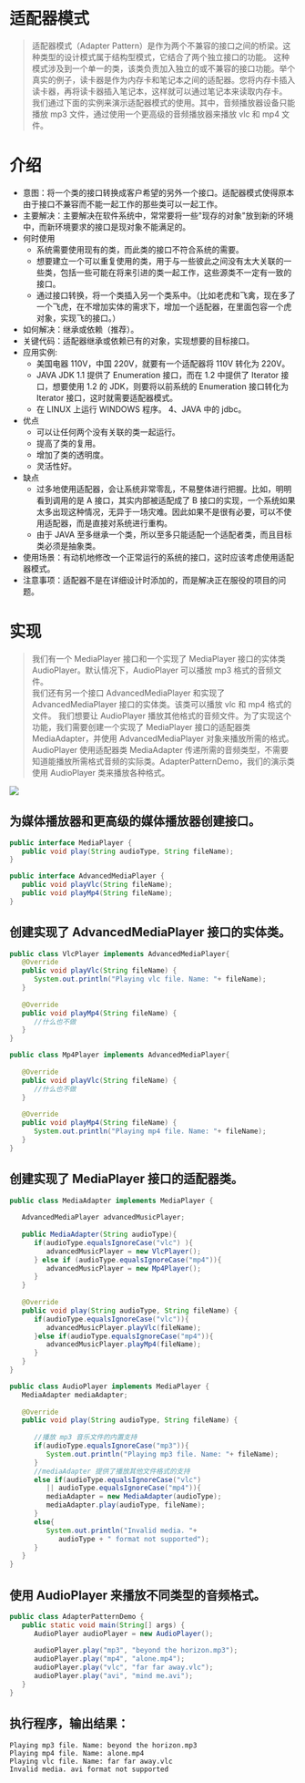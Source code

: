 # 适配器模式
> 适配器模式（Adapter Pattern）是作为两个不兼容的接口之间的桥梁。这种类型的设计模式属于结构型模式，它结合了两个独立接口的功能。
> 这种模式涉及到一个单一的类，该类负责加入独立的或不兼容的接口功能。举个真实的例子，读卡器是作为内存卡和笔记本之间的适配器。您将内存卡插入读卡器，再将读卡器插入笔记本，这样就可以通过笔记本来读取内存卡。
> 我们通过下面的实例来演示适配器模式的使用。其中，音频播放器设备只能播放 mp3 文件，通过使用一个更高级的音频播放器来播放 vlc 和 mp4 文件。

# 介绍
- 意图：将一个类的接口转换成客户希望的另外一个接口。适配器模式使得原本由于接口不兼容而不能一起工作的那些类可以一起工作。
- 主要解决：主要解决在软件系统中，常常要将一些"现存的对象"放到新的环境中，而新环境要求的接口是现对象不能满足的。
- 何时使用
	- 系统需要使用现有的类，而此类的接口不符合系统的需要。
	- 想要建立一个可以重复使用的类，用于与一些彼此之间没有太大关联的一些类，包括一些可能在将来引进的类一起工作，这些源类不一定有一致的接口。
	- 通过接口转换，将一个类插入另一个类系中。（比如老虎和飞禽，现在多了一个飞虎，在不增加实体的需求下，增加一个适配器，在里面包容一个虎对象，实现飞的接口。）
- 如何解决：继承或依赖（推荐）。
- 关键代码：适配器继承或依赖已有的对象，实现想要的目标接口。
- 应用实例:
	- 美国电器 110V，中国 220V，就要有一个适配器将 110V 转化为 220V。
	- JAVA JDK 1.1 提供了 Enumeration 接口，而在 1.2 中提供了 Iterator 接口，想要使用 1.2 的 JDK，则要将以前系统的 Enumeration 接口转化为 Iterator 接口，这时就需要适配器模式。 
	- 在 LINUX 上运行 WINDOWS 程序。 4、JAVA 中的 jdbc。
- 优点
	- 可以让任何两个没有关联的类一起运行。
	- 提高了类的复用。
	- 增加了类的透明度。
	- 灵活性好。
- 缺点
	- 过多地使用适配器，会让系统非常零乱，不易整体进行把握。比如，明明看到调用的是 A 接口，其实内部被适配成了 B 接口的实现，一个系统如果太多出现这种情况，无异于一场灾难。因此如果不是很有必要，可以不使用适配器，而是直接对系统进行重构。
	- 由于 JAVA 至多继承一个类，所以至多只能适配一个适配者类，而且目标类必须是抽象类。
- 使用场景：有动机地修改一个正常运行的系统的接口，这时应该考虑使用适配器模式。
- 注意事项：适配器不是在详细设计时添加的，而是解决正在服役的项目的问题。

# 实现
> 我们有一个 MediaPlayer 接口和一个实现了 MediaPlayer 接口的实体类 AudioPlayer。默认情况下，AudioPlayer 可以播放 mp3 格式的音频文件。  
> 我们还有另一个接口 AdvancedMediaPlayer 和实现了 AdvancedMediaPlayer 接口的实体类。该类可以播放 vlc 和 mp4 格式的文件。
> 我们想要让 AudioPlayer 播放其他格式的音频文件。为了实现这个功能，我们需要创建一个实现了 MediaPlayer 接口的适配器类 MediaAdapter，并使用 AdvancedMediaPlayer 对象来播放所需的格式。
> AudioPlayer 使用适配器类 MediaAdapter 传递所需的音频类型，不需要知道能播放所需格式音频的实际类。AdapterPatternDemo，我们的演示类使用 AudioPlayer 类来播放各种格式。

![](https://www.runoob.com/wp-content/uploads/2014/08/adapter_pattern_uml_diagram.jpg)

## 为媒体播放器和更高级的媒体播放器创建接口。
```java
public interface MediaPlayer {
   public void play(String audioType, String fileName);
}

public interface AdvancedMediaPlayer { 
   public void playVlc(String fileName);
   public void playMp4(String fileName);
}
```
## 创建实现了 AdvancedMediaPlayer 接口的实体类。
```java
public class VlcPlayer implements AdvancedMediaPlayer{
   @Override
   public void playVlc(String fileName) {
      System.out.println("Playing vlc file. Name: "+ fileName);      
   }
 
   @Override
   public void playMp4(String fileName) {
      //什么也不做
   }
}

public class Mp4Player implements AdvancedMediaPlayer{
 
   @Override
   public void playVlc(String fileName) {
      //什么也不做
   }
 
   @Override
   public void playMp4(String fileName) {
      System.out.println("Playing mp4 file. Name: "+ fileName);      
   }
}
```

## 创建实现了 MediaPlayer 接口的适配器类。
```java
public class MediaAdapter implements MediaPlayer {
 
   AdvancedMediaPlayer advancedMusicPlayer;
 
   public MediaAdapter(String audioType){
      if(audioType.equalsIgnoreCase("vlc") ){
         advancedMusicPlayer = new VlcPlayer();       
      } else if (audioType.equalsIgnoreCase("mp4")){
         advancedMusicPlayer = new Mp4Player();
      }  
   }
 
   @Override
   public void play(String audioType, String fileName) {
      if(audioType.equalsIgnoreCase("vlc")){
         advancedMusicPlayer.playVlc(fileName);
      }else if(audioType.equalsIgnoreCase("mp4")){
         advancedMusicPlayer.playMp4(fileName);
      }
   }
}

public class AudioPlayer implements MediaPlayer {
   MediaAdapter mediaAdapter; 
 
   @Override
   public void play(String audioType, String fileName) {    
 
      //播放 mp3 音乐文件的内置支持
      if(audioType.equalsIgnoreCase("mp3")){
         System.out.println("Playing mp3 file. Name: "+ fileName);         
      } 
      //mediaAdapter 提供了播放其他文件格式的支持
      else if(audioType.equalsIgnoreCase("vlc") 
         || audioType.equalsIgnoreCase("mp4")){
         mediaAdapter = new MediaAdapter(audioType);
         mediaAdapter.play(audioType, fileName);
      }
      else{
         System.out.println("Invalid media. "+
            audioType + " format not supported");
      }
   }   
}
```

## 使用 AudioPlayer 来播放不同类型的音频格式。
```java
public class AdapterPatternDemo {
   public static void main(String[] args) {
      AudioPlayer audioPlayer = new AudioPlayer();
 
      audioPlayer.play("mp3", "beyond the horizon.mp3");
      audioPlayer.play("mp4", "alone.mp4");
      audioPlayer.play("vlc", "far far away.vlc");
      audioPlayer.play("avi", "mind me.avi");
   }
}
```

## 执行程序，输出结果：
```
Playing mp3 file. Name: beyond the horizon.mp3
Playing mp4 file. Name: alone.mp4
Playing vlc file. Name: far far away.vlc
Invalid media. avi format not supported
```